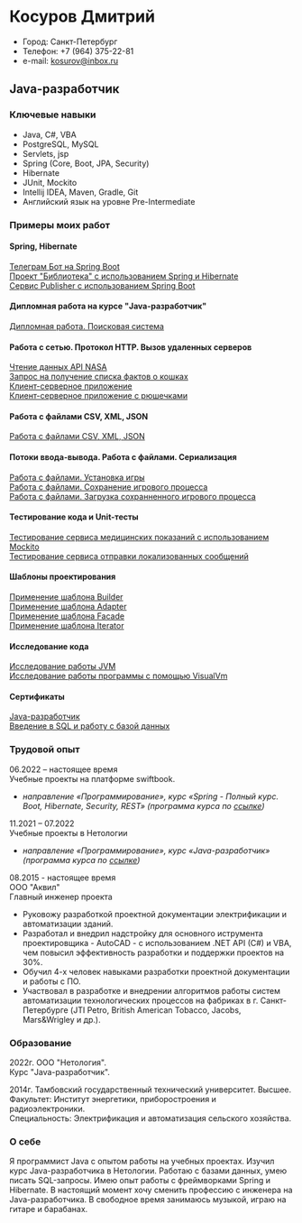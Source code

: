 # Косуров Дмитрий

- Город: Санкт-Петербург
- Телефон: +7 (964) 375-22-81
- e-mail: kosurov@inbox.ru

## Java-разработчик

### Ключевые навыки
* Java, C#, VBA
* PostgreSQL, MySQL
* Servlets, jsp
* Spring (Core, Boot, JPA, Security)
* Hibernate
* JUnit, Mockito
* Intellij IDEA, Maven, Gradle, Git
* Английский язык на уровне Pre-Intermediate

### Примеры моих работ
#### Spring, Hibernate
[Телеграм Бот на Spring Boot](https://github.com/kosurov/nasabot-public.git)  
[Проект "Библиотека" с использованием Spring и Hibernate](https://github.com/kosurov/spring-mvc-project1.git)  
[Сервис Publisher с использованием Spring Boot](https://github.com/kosurov/publisher.git)  
#### Дипломная работа на курсе "Java-разработчик"
[Дипломная работа. Поисковая система](https://github.com/kosurov/netology-diploma.git)  
#### Работа с сетью. Протокол HTTP. Вызов удаленных серверов
[Чтение данных API NASA](https://github.com/kosurov/nasa-api.git)  
[Запрос на получение списка фактов о кошках](https://github.com/kosurov/cats-info.git)  
[Клиент-серверное приложение](https://github.com/kosurov/client-server.git)  
[Клиент-серверное приложение с рюшечками](https://github.com/kosurov/client-server.git)  
#### Работа с файлами CSV, XML, JSON
[Работа с файлами CSV, XML, JSON](https://github.com/kosurov/csv-json.git)
#### Потоки ввода-вывода. Работа с файлами. Сериализация
[Работа с файлами. Установка игры](https://github.com/kosurov/core-3.1.git)  
[Работа с файлами. Сохранение игрового процесса](https://github.com/kosurov/core-3.2.git)  
[Работа с файлами. Загрузка сохранненного игрового процесса](https://github.com/kosurov/core-3.3.git)  
#### Тестирование кода и Unit-тесты
[Тестирование сервиса медицинских показаний с использованием Mockito](https://github.com/kosurov/healthcare-service.git)  
[Тестирование сервиса отправки локализованных сообщений](https://github.com/kosurov/geo-service.git)  
#### Шаблоны проектирования
[Применение шаблона Builder](https://github.com/kosurov/person-builder.git)  
[Применение шаблона Adapter](https://github.com/kosurov/calculator-with-adapter.git)  
[Применение шаблона Facade](https://github.com/kosurov/facade.git)  
[Применение шаблона Iterator](https://github.com/kosurov/iterator.git)
#### Исследование кода
[Исследование работы JVM](https://github.com/kosurov/jvm-logic.git)  
[Исследование работы программы с помощью VisualVm](https://github.com/kosurov/jvm-visualvm.git)  
#### Сертификаты
[Java-разработчик](https://github.com/kosurov/neto-certificate/blob/main/netilogy-certificate.pdf)  
[Введение в SQL и работу с базой данных](https://github.com/kosurov/neto-certificate/blob/main/certificate-sql.pdf)

### Трудовой опыт

06.2022 – настоящее время  
Учебные проекты на платформе swiftbook.
* *направление «Программирование», курс «Spring - Полный курс. Boot, Hibernate, Security, REST» (программа курса по [ссылке](https://alfa.swiftbook.ru/courses/438/show_promo))*

11.2021 – 07.2022  
Учебные проекты в Нетологии
* *направление «Программирование», курс «Java-разработчик» (программа курса по [ссылке](https://netology.ru/programs/java-developer-pdc))*

08.2015 - настоящее время  
ООО "Аквил"  
Главный инженер проекта  

* Руковожу разработкой проектной документации электрификации и автоматизации зданий.
* Разработал и внедрил надстройку для основного иструмента проектировщика - AutoCAD - с использованием .NET API (C#) и VBA, чем повысил эффективность разработки и поддержки проектов на 30%.
* Обучил 4-х человек навыками разработки проектной документации и работы с ПО.
* Участвовал в разработке и внедрении алгоритмов работы систем автоматизации технологических процессов на фабриках в г. Санкт-Петербурге (JTI Petro, British American Tobacco, Jacobs, Mars&Wrigley и др.).

### Образование
2022г. ООО "Нетология".  
Курс "Java-разработчик".  

2014г. Тамбовский государственный технический университет. Высшее.  
Факультет: Институт энергетики, приборостроения и радиоэлектроники.  
Специальность: Электрификация и автоматизация сельского хозяйства.  

### О себе
Я программист Java с опытом работы на учебных проектах. Изучил курс Java-разработчика в Нетологии. Работаю с базами данных, умею писать SQL-запросы. Имею опыт работы с фреймворками Spring и Hibernate. В настоящий момент хочу сменить профессию с инженера на Java-разработчика. В свободное время занимаюсь музыкой, играю на гитаре и барабанах.

<!--
**kosurov/kosurov** is a ✨ _special_ ✨ repository because its `README.md` (this file) appears on your GitHub profile.

Here are some ideas to get you started:

- 🔭 I’m currently working on ...
- 🌱 I’m currently learning ...
- 👯 I’m looking to collaborate on ...
- 🤔 I’m looking for help with ...
- 💬 Ask me about ...
- 📫 How to reach me: ...
- 😄 Pronouns: ...
- ⚡ Fun fact: ...
-->
